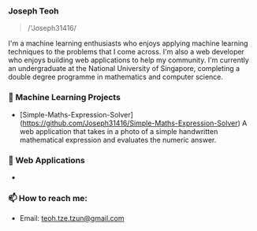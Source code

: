 ### Joseph Teoh

> /'Joseph31416/

I'm a machine learning enthusiasts who enjoys applying machine learning techniques to the problems that I come across. I'm also a web developer who enjoys building web applications to help my community. I'm currently an undergraduate at the National University of Singapore, completing a double degree programme in mathematics and computer science.

### 👷 Machine Learning Projects

- \[Simple-Maths-Expression-Solver\] (https://github.com/Joseph31416/Simple-Maths-Expression-Solver) A web application that takes in a photo of a simple handwritten mathematical expression and evaluates the numeric answer.

### 🌱 Web Applications

- 


### 📫 How to reach me:

- Email: [teoh.tze.tzun@gmail.com](mailto:teoh.tze.tzun@gmail.com)
